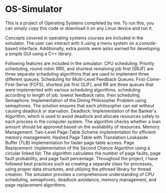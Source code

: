 # OS-Simulator

This is a project of Operating Systems completed by me. To run this, you can simply copy this code or download it on any Linux device and run it.

Concepts covered in operating systems courses are included in the simulator. The user can interact with it using a menu system on a console-based interface. Additionally, extra points were aslso earned for developing a simple GUI using a C++ library.

Following features are included in the simulator:
CPU scheduling:
Priority scheduling, round-robin (RR), and shortest remaining job first (SRJF) are three separate scheduling algorithms that are used to implement three different queues. Scheduling for Multi-Level Feedback Queues: First-Come-First-Serve (FCFS), shortest job first (SJF), and RR are three queues that were implemented with various scheduling algorithms. scheduling according to length of job. lowest feedback ratio, then scheduling.
Semaphore:  Implementation of the Dining Philosopher Problem using semaphores. The solution ensures that each philosopher can eat without causing deadlock or starvation. Deadlock:  Implementation of the Banker's Algorithm, which is used to avoid deadlock and allocate resources safely to each process in the computer system. The algorithm checks whether a loan amount should be approved based on the availability of resources.
Memory Management:  Two-Level Page-Table Scheme implementation for efficient memory management. Hashed Page Table with Translation Lookaside Buffer (TLB) implementation for faster page table access. 
Page Replacement:  Implementation of the Second Chance Algorithm using a circular linked list. The algorithm calculates the number of page faults, page fault probability, and page fault percentage.
Throughout the project, I have followed best practices such as creating a separate class for processes, using proper data structures, and utilizing the pthread library for thread creation. The simulator provides a comprehensive understanding of CPU scheduling, semaphores, deadlock avoidance, memory management, and page replacement algorithms.
